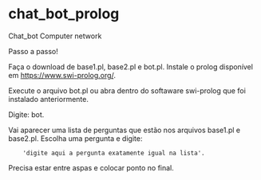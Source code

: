 # chat_bot_prolog
 Chat_bot Computer network
 
 Passo a passo!

Faça o download de base1.pl, base2.pl e bot.pl.
Instale o prolog disponível em https://www.swi-prolog.org/.

Execute o arquivo bot.pl ou abra dentro do softaware swi-prolog que foi instalado anteriormente.

Digite:
        bot.
        
Vai aparecer uma lista de perguntas que estão nos arquivos base1.pl e base2.pl.
Escolha uma pergunta e digite:

        'digite aqui a pergunta exatamente igual na lista'.

Precisa estar entre aspas e colocar ponto no final.

